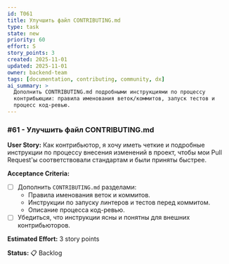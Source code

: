 ```yaml
---
id: T061
title: Улучшить файл CONTRIBUTING.md
type: task
state: new
priority: 60
effort: S
story_points: 3
created: 2025-11-01
updated: 2025-11-01
owner: backend-team
tags: [documentation, contributing, community, dx]
ai_summary: >
  Дополнить CONTRIBUTING.md подробными инструкциями по процессу
  контрибьюции: правила именования веток/коммитов, запуск тестов и
  процесс код-ревью.
---
```


### #61 - Улучшить файл CONTRIBUTING.md

**User Story:**
Как контрибьютор, я хочу иметь четкие и подробные инструкции по процессу внесения изменений в проект, чтобы мои Pull Request'ы соответствовали стандартам и были приняты быстрее.

**Acceptance Criteria:**
- [ ] Дополнить `CONTRIBUTING.md` разделами:
    - Правила именования веток и коммитов.
    - Инструкции по запуску линтеров и тестов перед коммитом.
    - Описание процесса код-ревью.
- [ ] Убедиться, что инструкции ясны и понятны для внешних контрибьюторов.

**Estimated Effort:** 3 story points

**Status:** 📋 Backlog